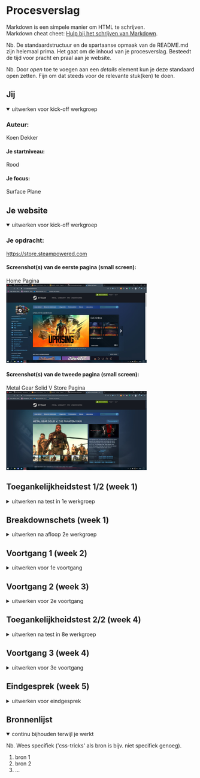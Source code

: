 # Procesverslag
Markdown is een simpele manier om HTML te schrijven.  
Markdown cheat cheet: [Hulp bij het schrijven van Markdown](https://github.com/adam-p/markdown-here/wiki/Markdown-Cheatsheet).

Nb. De standaardstructuur en de spartaanse opmaak van de README.md zijn helemaal prima. Het gaat om de inhoud van je procesverslag. Besteedt de tijd voor pracht en praal aan je website.

Nb. Door *open* toe te voegen aan een *details* element kun je deze standaard open zetten. Fijn om dat steeds voor de relevante stuk(ken) te doen.





## Jij

<details open>
  <summary>uitwerken voor kick-off werkgroep</summary>

  ### Auteur:
  Koen Dekker

  #### Je startniveau:
  Rood

  #### Je focus:
  Surface Plane
 
</details>





## Je website

<details open>
  <summary>uitwerken voor kick-off werkgroep</summary>

  ### Je opdracht:
  https://store.steampowered.com

  #### Screenshot(s) van de eerste pagina (small screen): 
  Home Pagina  
  <img src="readme-images/scherm1.jpg" width="375px" alt="Home/store page">

  #### Screenshot(s) van de tweede pagina (small screen):
  Metal Gear Solid V Store Pagina   
  <img src="readme-images/scherm2.jpg" width="375px" alt="Productpagina Metal Gear Solid V">
 
</details>



## Toegankelijkheidstest 1/2 (week 1)

<details>
  <summary>uitwerken na test in 1e werkgroep</summary>

  ### Bevindingen
  Lijst met je bevindingen die in de test naar voren kwamen:

  #### Screenreader
  De screenreader was amper te gebruiken. 9 van de 10 afbeeldingen op de website hadden geen label waardoor je niet kon weten wat de afbeelding was. Zelfs het log van de website zelf had geen label!

  Hoe kan dit opgelost worden?  
  Alle afbeeldingen goede duidelijke labels geven zodat je weet waar je bent en wat de afbeelding is.

  #### Muis en Toetsenbord 
  Via Tab was het op het begin duidelijk waar jij je bevindt. De website gaf duidelijk aan door middel van een lichte lijn om het item heen waar je was, totdat je doorklikt. Je komt dan terecht bij een lijst die niet in beeld staat. Als je daarna verder klikt en je bij de foto's komt wordt er niks meer aangegeven. Je bent dan volledig afhankelijk van de tekst die links onderin staat. 
  
  Hoe kan dit opgelost worden?
  Duidelijk per item aangeven waar je bent. De lijstitems die niet in beeld zijn verstoppen zodat ze niet worden geselecteerd. Alle items kunnen worden gesorteerd per categorie zodat je minder lang alle lijsten af hoeft te gaan van onderdelen wat jou niet interesseert.

  #### Motoriek (shocks, elastiekjes)
  Motoriek is het prima te doen met de website. Echter als je problemen hebt zoals parkinson is er een mogelijkheid dat je snel klikt op het verkeerde onderdeel.

  Hoe kan dit mogelijk opgelost worden?
  Door middel van wat meer ruimte tussen de onderdelen.

  #### Visueel (brillen, contrast, kleurenblind, dark/light). 
  De website is lastig te bekijken door de brillen heen. Het overzicht verlies je snel en het is lastig om je focus te houden op 1 onderwerp als je eventjes wegkijkt.   Dark/light mode is er niet, Steam staat altijd op darkmode. Kleurenblind/contrast is in principe prima te handelen. Het enige nadeel is dat het lichtelijk slecht te   lezen is door het lage contrast.

  Hoe kan dit opgelost worden?
  Door een light mode toe te voegen. Hierdoor is het makkelijker om naar de kleuren van de website te kunnen kijken.
</details>



## Breakdownschets (week 1)

<details>
  <summary>uitwerken na afloop 2e werkgroep</summary>

  ### de hele pagina: 
  <img src="readme-images/scherm1.1.png" width="375px" alt="breakdown van de hele pagina">
  <img src="readme-images/scherm1.2.png" width="375px" alt="breakdown van de hele pagina">
  <img src="readme-images/scherm3.png" width="375px" alt="breakdown van de hele pagina">
  <img src="readme-images/scherm4.png" width="375px" alt="breakdown van de hele pagina">
  <img src="readme-images/scherm5.png" width="375px" alt="breakdown van de hele pagina">
  <img src="readme-images/scherm6.png" width="375px" alt="breakdown van de hele pagina">

  ### dynamisch deel (bijv menu): 
  <img src="readme-images/scherm7.png" width="375px" alt="breakdown van het dynamische deel">

</details>





## Voortgang 1 (week 2)

<details>
  <summary>uitwerken voor 1e voortgang</summary>

  ### Stand van zaken
  Het maken van de website zelf ging wel goed. Ik denk dat ik vrij goed op weg ben.


  ### Agenda voor meeting
  samen met je groepje opstellen

  | Koen                                           | Soraya                       | student 3    | student 4        |
  | ---                                            | ---                          | ---          | ---              |
  | Vraag over categorieën                         | Foto kan niet in het midden. | en ik dit    | en dan ik dat    |
  | en vraag over opdracht: wel betermaken of niet?| Ordered list                 | nog een punt | dit wil ik zeker |
  | ...                                            | ...                          | ...          | ...              |


  ### Verslag van meeting
  hier na afloop snel de uitkomsten van de meeting vastleggen

  - punt 1
  - punt 2
  - nog een punt
  - ...

</details>





## Voortgang 2 (week 3)

<details>
  <summary>uitwerken voor 2e voortgang</summary>

  ### Stand van zaken
  hier dit ging goed & dit was lastig (neem ook screenshots op van delen van je website en code)


  ### Agenda voor meeting
  samen met je groepje opstellen

  | student 1      | student 2          | student 3    | student 4        |
  | ---            | ---                | ---          | ---              |
  | dit bespreken  | en dit             | en ik dit    | en dan ik dat    |
  | en dat ook nog | dit als er tijd is | nog een punt | dit wil ik zeker |
  | ...            | ...                | ...          | ...              |


  ### Verslag van meeting
  hier na afloop snel de uitkomsten van de meeting vastleggen

  - punt 1
  - punt 2
  - nog een punt
- ...

</details>





## Toegankelijkheidstest 2/2 (week 4)

<details>
  <summary>uitwerken na test in 8e werkgroep</summary>

  ### Bevindingen
  Lijst met je bevindingen die in de test naar voren kwamen (geef ook aan wat er verbeterd is):

  #### Screenreader
  Hier korte omschrijving (met indien nodig afbeeldingen)

  Hier een omschrijving van hoe het opgelost kan worden (met indien nodig afbeeldingen)


  #### Muis en Toetsenbord 
  Hier korte omschrijving (met indien nodig afbeeldingen)

  Hier een omschrijving van hoe het opgelost kan worden (met indien nodig afbeeldingen)


  #### Motoriek (shocks, elastiekjes)
  Hier korte omschrijving (met indien nodig afbeeldingen)

  Hier een omschrijving van hoe het opgelost kan worden (met indien nodig afbeeldingen)


  #### Visueel (brillen, contrast, kleurenblind, dark/light). 
  Hier korte omschrijving (met indien nodig afbeeldingen)

  Hier een omschrijving van hoe het opgelost kan worden (met indien nodig afbeeldingen)

</details>





## Voortgang 3 (week 4)

<details>
  <summary>uitwerken voor 3e voortgang</summary>

  ### Stand van zaken
  hier dit ging goed & dit was lastig (neem ook screenshots op van delen van je website en code)


  ### Agenda voor meeting
  samen met je groepje opstellen

  | student 1      | student 2          | student 3    | student 4        |
  | ---            | ---                | ---          | ---              |
  | dit bespreken  | en dit             | en ik dit    | en dan ik dat    |
  | en dat ook nog | dit als er tijd is | nog een punt | dit wil ik zeker |
  | ...            | ...                | ...          | ...              |


  ### Verslag van meeting
  hier na afloop snel de uitkomsten van de meeting vastleggen

  - punt 1
  - punt 2
  - nog een punt
  - ...

</details>





## Eindgesprek (week 5)

<details>
  <summary>uitwerken voor eindgesprek</summary>

  ### Je uitkomst - karakteristiek screenshots:
  <img src="readme-images/dummy-plaatje.jpg" width="375px" alt="uitomst opdracht 1">


  ### Dit ging goed/Heb ik geleerd: 
  Korte omschrijving met plaatjes

  <img src="readme-images/dummy-plaatje.jpg" width="375px" alt="top">


  ### Dit was lastig/Is niet gelukt:
  Korte omschrijving met plaatjes

  <img src="readme-images/dummy-plaatje.jpg" width="375px" alt="bummer">
</details>





## Bronnenlijst

<details open>
  <summary>continu bijhouden terwijl je werkt</summary>

  Nb. Wees specifiek ('css-tricks' als bron is bijv. niet specifiek genoeg).

  1. bron 1
  2. bron 2
  3. ...

</details>
